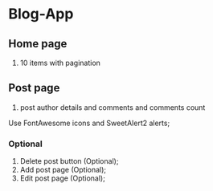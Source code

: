 # Blog-App

## Home page 

1. 10 items with pagination

## Post page 

1. post author details and comments and comments count

Use FontAwesome icons and SweetAlert2 alerts;

### Optional

1. Delete post button (Optional);
2. Add post page (Optional);
3. Edit post page (Optional);